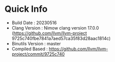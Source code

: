 # Quick Info
* Build Date : 20230516
* Clang Version : Nimow clang version 17.0.0 (https://github.com/llvm/llvm-project 9725c740fbe7841a7aed57ca35f83d28aac1814c)
* Binutils Version : master
* Compiled Based : https://github.com/llvm/llvm-project/commit/9725c740

